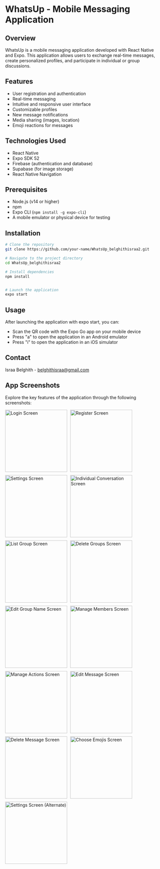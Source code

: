 # WhatsUp - Mobile Messaging Application

## Overview
WhatsUp is a mobile messaging application developed with React Native and Expo. This application allows users to exchange real-time messages, create personalized profiles, and participate in individual or group discussions.


## Features
- User registration and authentication
- Real-time messaging
- Intuitive and responsive user interface
- Customizable profiles
- New message notifications
- Media sharing (images, location)
- Emoji reactions for messages

## Technologies Used
- React Native
- Expo SDK 52
- Firebase (authentication and database)
- Supabase (for image storage)
- React Native Navigation

## Prerequisites
- Node.js (v14 or higher)
- npm
- Expo CLI (`npm install -g expo-cli`)
- A mobile emulator or physical device for testing

## Installation

```bash
# Clone the repository
git clone https://github.com/your-name/WhatsUp_belghithisraa2.git

# Navigate to the project directory
cd WhatsUp_belghithisraa2

# Install dependencies
npm install


# Launch the application
expo start
```

## Usage
After launching the application with expo start, you can:

* Scan the QR code with the Expo Go app on your mobile device
* Press "a" to open the application in an Android emulator
* Press "i" to open the application in an iOS simulator

## Contact
Israa Belghith - belghithisraa@gmail.com

## App Screenshots

Explore the key features of the application through the following screenshots:

<div style="display: flex; flex-wrap: wrap;">
  <img src="https://drive.google.com/uc?id=1sPGrCYKJGnfEMIScHonD5jNL822m_ZLz" alt="Login Screen" style="width:200px; max-width:100%; margin-right:10px; margin-bottom:10px;">
  <img src="https://drive.google.com/uc?id=1pgJShvlDnU9jvcqEn8eJgw6aXuUE4tzs" alt="Register Screen" style="width:200px; max-width:100%; margin-right:10px; margin-bottom:10px;">
  <img src="https://drive.google.com/uc?id=1YmR9ytHyqX9ZLFOIUIRIAF_HCtmFA_zK" alt="Settings Screen" style="width:200px; max-width:100%; margin-right:10px; margin-bottom:10px;">
  <img src="https://drive.google.com/uc?id=1pHm2ywFDJ6GtRfNSlj8CbbuZA_KSefh1" alt="Individual Conversation Screen" style="width:200px; max-width:100%; margin-right:10px; margin-bottom:10px;">
</div>

<div style="display: flex; flex-wrap: wrap;">
  <img src="https://drive.google.com/uc?id=1Xqnv_mB_9DA2fMjP-Auium2VijdJbjo1" alt="List Group Screen" style="width:200px; max-width:100%; margin-right:10px; margin-bottom:10px;">
  <img src="https://drive.google.com/uc?id=1Xqnv_mB_9DA2fMjP-Auium2VijdJbjo1" alt="Delete Groups Screen" style="width:200px; max-width:100%; margin-right:10px; margin-bottom:10px;">
  <img src="https://drive.google.com/uc?id=1bloHcKkl0DsHOUwNliqdYcxzZx9Ac5Nh" alt="Edit Group Name Screen" style="width:200px; max-width:100%; margin-right:10px; margin-bottom:10px;">
  <img src="https://drive.google.com/uc?id=1nB5uf0SEhDXRjgMS-dB9Qirhf3bcGf1z" alt="Manage Members Screen" style="width:200px; max-width:100%; margin-right:10px; margin-bottom:10px;">
</div>

<div style="display: flex; flex-wrap: wrap;">
  <img src="https://drive.google.com/uc?id=1YYm7ssa08IRbmC8QPMQo-5PnraYgTHDN" alt="Manage Actions Screen" style="width:200px; max-width:100%; margin-right:10px; margin-bottom:10px;">
  <img src="https://drive.google.com/uc?id=1b_x5vzaj5apzD1VcWk4X7qEYANZPVZS0" alt="Edit Message Screen" style="width:200px; max-width:100%; margin-right:10px; margin-bottom:10px;">
  <img src="https://drive.google.com/uc?id=1B9-UimbQeMUdjkWC6D51irL7LRJn59Ec" alt="Delete Message Screen" style="width:200px; max-width:100%; margin-right:10px; margin-bottom:10px;">
  <img src="https://drive.google.com/uc?id=16ObT3fI-nfZFFOhfoKxgRbTzxDkl1tI6" alt="Choose Emojis Screen" style="width:200px; max-width:100%; margin-right:10px; margin-bottom:10px;">
</div>

<div style="display: flex; flex-wrap: wrap;">
  <img src="https://drive.google.com/uc?id=1YmR9ytHyqX9ZLFOIUIRIAF_HCtmFA_zK" alt="Settings Screen (Alternate)" style="width:200px; max-width:100%; margin-right:10px; margin-bottom:10px;">
</div>

